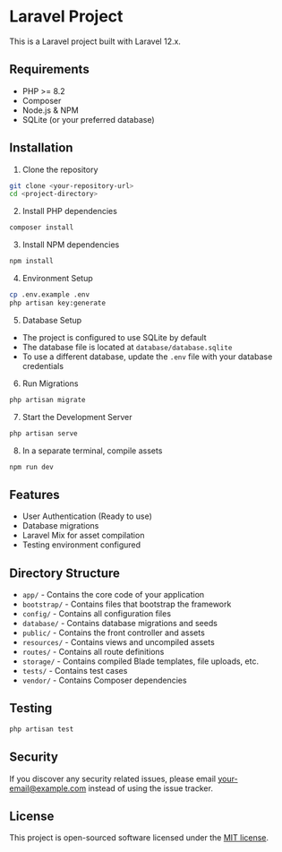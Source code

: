 # Laravel Project

This is a Laravel project built with Laravel 12.x.

## Requirements

- PHP >= 8.2
- Composer
- Node.js & NPM
- SQLite (or your preferred database)

## Installation

1. Clone the repository
```bash
git clone <your-repository-url>
cd <project-directory>
```

2. Install PHP dependencies
```bash
composer install
```

3. Install NPM dependencies
```bash
npm install
```

4. Environment Setup
```bash
cp .env.example .env
php artisan key:generate
```

5. Database Setup
- The project is configured to use SQLite by default
- The database file is located at `database/database.sqlite`
- To use a different database, update the `.env` file with your database credentials

6. Run Migrations
```bash
php artisan migrate
```

7. Start the Development Server
```bash
php artisan serve
```

8. In a separate terminal, compile assets
```bash
npm run dev
```

## Features

- User Authentication (Ready to use)
- Database migrations
- Laravel Mix for asset compilation
- Testing environment configured

## Directory Structure

- `app/` - Contains the core code of your application
- `bootstrap/` - Contains files that bootstrap the framework
- `config/` - Contains all configuration files
- `database/` - Contains database migrations and seeds
- `public/` - Contains the front controller and assets
- `resources/` - Contains views and uncompiled assets
- `routes/` - Contains all route definitions
- `storage/` - Contains compiled Blade templates, file uploads, etc.
- `tests/` - Contains test cases
- `vendor/` - Contains Composer dependencies

## Testing

```bash
php artisan test
```

## Security

If you discover any security related issues, please email your-email@example.com instead of using the issue tracker.

## License

This project is open-sourced software licensed under the [MIT license](https://opensource.org/licenses/MIT).
